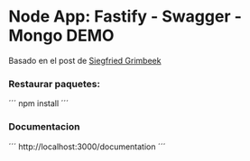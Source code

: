 # Node App: Fastify - Swagger - Mongo DEMO

Basado en el post de [Siegfried Grimbeek](https://medium.freecodecamp.org/how-to-build-blazing-fast-rest-apis-with-node-js-mongodb-fastify-and-swagger-114e062db0c9)

### Restaurar paquetes:
´´´
npm install
´´´

### Documentacion
´´´
http://localhost:3000/documentation
´´´